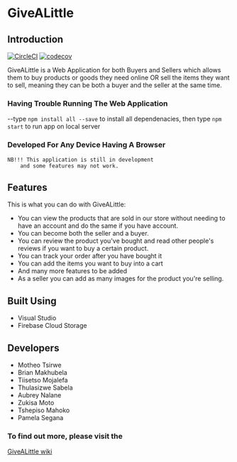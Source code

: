 # GiveALittle

## Introduction

[![CircleCI](https://circleci.com/gh/tiisetsohub/GiveALittle/tree/dummy-transaction.svg?style=svg)](https://circleci.com/gh/tiisetsohub/GiveALittle/tree/dummy-transaction)
[![codecov](https://codecov.io/gh/tiisetsohub/GiveALittle/branch/main/graph/badge.svg?token=UP3WVJRWXL)](https://codecov.io/gh/tiisetsohub/GiveALittle)


GiveALittle is a Web Application for both Buyers and Sellers which allows them to buy products 
or goods they need online OR sell the items they want to sell,
meaning they can be both a buyer and the seller at the same time. 

### Having Trouble Running The Web Application

--type `npm install all --save` to install all dependenacies,
  then type `npm start` to run app on local server
  
### Developed For Any Device Having A Browser
    NB!!! This application is still in development
        and some features may not work.
        
## Features

This is what you can do with GiveALittle:

* You can view the products that are sold in our store without needing to
  have an account and do the same if you have account.
* You can become both the seller and a buyer.
* You can review the product you've bought and read other
  people's reviews if you want to buy a certain product.
* You can track your order after you have bought it
* You can add the items you want to buy into a cart
* And many more features to be added
* As a seller you can add as many images for the product you're selling.

## Built Using

* Visual Studio
* Firebase Cloud Storage

## Developers

* Motheo Tsirwe
* Brian Makhubela
* Tiisetso Mojalefa
* Thulasizwe Sabela
* Aubrey Nalane
* Zukisa Moto
* Tshepiso Mahoko
* Pamela Segana


### To find out more, please visit the 
[GiveALittle wiki](https://github.com/tiisetsohub/GiveALittle/wiki)
